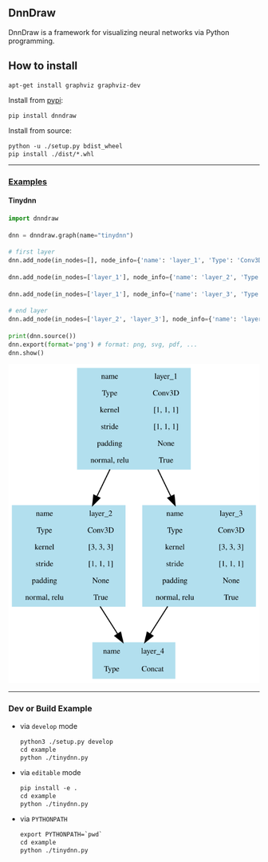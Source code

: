 ## DnnDraw

DnnDraw is a framework for visualizing neural networks via Python programming.

## How to install

```
apt-get install graphviz graphviz-dev
```

Install from [pypi](https://pypi.org/project/dnndraw/):

```shell
pip install dnndraw
```

Install from source:

```shell
python -u ./setup.py bdist_wheel
pip install ./dist/*.whl
```

---

### [Examples](Examples.md)


#### Tinydnn

```python
import dnndraw

dnn = dnndraw.graph(name="tinydnn")

# first layer
dnn.add_node(in_nodes=[], node_info={'name': 'layer_1', 'Type': 'Conv3D', 'kernel': [1, 1, 1], 'stride': [1, 1, 1], 'padding': 'None', 'normal, relu': 'True'})

dnn.add_node(in_nodes=['layer_1'], node_info={'name': 'layer_2', 'Type': 'Conv3D', 'kernel': [3, 3, 3], 'stride': [1, 1, 1], 'padding': 'None', 'normal, relu': 'True'})

dnn.add_node(in_nodes=['layer_1'], node_info={'name': 'layer_3', 'Type': 'Conv3D', 'kernel': [3, 3, 3], 'stride': [1, 1, 1], 'padding': 'None', 'normal, relu': 'True'})

# end layer
dnn.add_node(in_nodes=['layer_2', 'layer_3'], node_info={'name': 'layer_4', 'Type': 'Concat'})

print(dnn.source())
dnn.export(format='png') # format: png, svg, pdf, ...
dnn.show()
```

![](https://raw.githubusercontent.com/AINoobs/repo_src/master/DnnDraw/tinydnn.gv.svg)

---

### Dev or Build Example

- via `develop` mode

    ```
    python3 ./setup.py develop
    cd example
    python ./tinydnn.py
    ```

- via `editable` mode

    ```
    pip install -e .
    cd example
    python ./tinydnn.py
    ```

- via `PYTHONPATH`

    ```
    export PYTHONPATH=`pwd`
    cd example
    python ./tinydnn.py
    ```
